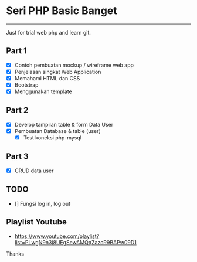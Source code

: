 # Seri PHP Basic Banget
---
Just for trial web php and learn git.

## Part 1
- [x] Contoh pembuatan mockup / wireframe web app
- [x] Penjelasan singkat Web Application
- [x] Memahami HTML dan CSS
- [x] Bootstrap
- [x] Menggunakan template

## Part 2
- [x] Develop tampilan table & form Data User
- [x] Pembuatan Database & table (user)
    - [x] Test koneksi php-mysql

## Part 3
- [x] CRUD data user

## TODO
- [] Fungsi log in, log out


## Playlist Youtube
- https://www.youtube.com/playlist?list=PLwgN9n3j8UEgSewAMQqZazcR9BAPw09D1



Thanks
